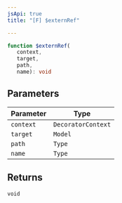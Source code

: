 ```yaml
---
jsApi: true
title: "[F] $externRef"

---
```

```ts
function $externRef(
   context, 
   target, 
   path, 
   name): void
```

## Parameters

| Parameter | Type |
| ------ | ------ |
| `context` | `DecoratorContext` |
| `target` | `Model` |
| `path` | `Type` |
| `name` | `Type` |

## Returns

`void`
